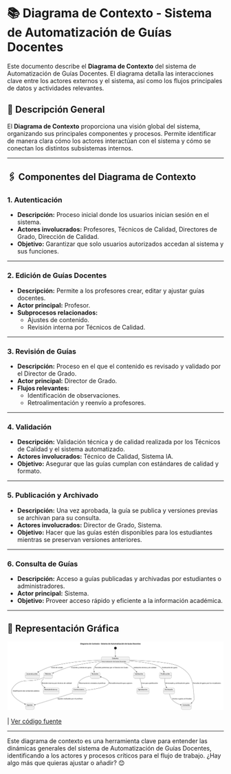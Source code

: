 # 📚 Diagrama de Contexto - Sistema de Automatización de Guías Docentes

Este documento describe el **Diagrama de Contexto** del sistema de Automatización de Guías Docentes. El diagrama detalla las interacciones clave entre los actores externos y el sistema, así como los flujos principales de datos y actividades relevantes.

## 📝 Descripción General

El **Diagrama de Contexto** proporciona una visión global del sistema, organizando sus principales componentes y procesos. Permite identificar de manera clara cómo los actores interactúan con el sistema y cómo se conectan los distintos subsistemas internos.

---

## 🖇️ Componentes del Diagrama de Contexto

### 1. **Autenticación**
   - **Descripción:** Proceso inicial donde los usuarios inician sesión en el sistema.
   - **Actores involucrados:** Profesores, Técnicos de Calidad, Directores de Grado, Dirección de Calidad.
   - **Objetivo:** Garantizar que solo usuarios autorizados accedan al sistema y sus funciones.

---

### 2. **Edición de Guías Docentes**
   - **Descripción:** Permite a los profesores crear, editar y ajustar guías docentes.
   - **Actor principal:** Profesor.
   - **Subprocesos relacionados:**
     - Ajustes de contenido.
     - Revisión interna por Técnicos de Calidad.

---

### 3. **Revisión de Guías**
   - **Descripción:** Proceso en el que el contenido es revisado y validado por el Director de Grado.
   - **Actor principal:** Director de Grado.
   - **Flujos relevantes:**
     - Identificación de observaciones.
     - Retroalimentación y reenvío a profesores.

---

### 4. **Validación**
   - **Descripción:** Validación técnica y de calidad realizada por los Técnicos de Calidad y el sistema automatizado.
   - **Actores involucrados:** Técnico de Calidad, Sistema IA.
   - **Objetivo:** Asegurar que las guías cumplan con estándares de calidad y formato.

---

### 5. **Publicación y Archivado**
   - **Descripción:** Una vez aprobada, la guía se publica y versiones previas se archivan para su consulta.
   - **Actores involucrados:** Director de Grado, Sistema.
   - **Objetivo:** Hacer que las guías estén disponibles para los estudiantes mientras se preservan versiones anteriores.

---

### 6. **Consulta de Guías**
   - **Descripción:** Acceso a guías publicadas y archivadas por estudiantes o administradores.
   - **Actor principal:** Sistema.
   - **Objetivo:** Proveer acceso rápido y eficiente a la información académica.

---

## 🌟 Representación Gráfica

![Diagrama de Contexto](/images/modelosUML/DiaghramaDeContexto.svg)  

| [Ver código fuente](/DiagramaDeContexto.puml)

---

Este diagrama de contexto es una herramienta clave para entender las dinámicas generales del sistema de Automatización de Guías Docentes, identificando a los actores y procesos críticos para el flujo de trabajo. ¿Hay algo más que quieras ajustar o añadir? 😊
